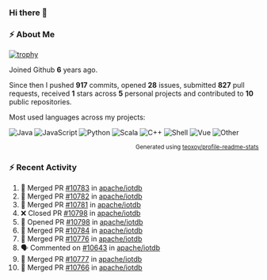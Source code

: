 ### Hi there 👋

### :zap: About Me

[![trophy](https://github-profile-trophy.vercel.app/?username=HTHou&theme=onedark)](https://github.com/ryo-ma/github-profile-trophy)
   
Joined Github **6** years ago.

Since then I pushed **917** commits, opened **28** issues, submitted **827** pull requests, received **1** stars across **5** personal projects and contributed to **10** public repositories.

Most used languages across my projects:

![Java](https://img.shields.io/static/v1?style=flat-square&label=%E2%A0%80&color=555&labelColor=%23b07219&message=Java%EF%B8%B194.4%25)
![JavaScript](https://img.shields.io/static/v1?style=flat-square&label=%E2%A0%80&color=555&labelColor=%23f1e05a&message=JavaScript%EF%B8%B11.4%25)
![Python](https://img.shields.io/static/v1?style=flat-square&label=%E2%A0%80&color=555&labelColor=%233572A5&message=Python%EF%B8%B10.7%25)
![Scala](https://img.shields.io/static/v1?style=flat-square&label=%E2%A0%80&color=555&labelColor=%23c22d40&message=Scala%EF%B8%B10.6%25)
![C++](https://img.shields.io/static/v1?style=flat-square&label=%E2%A0%80&color=555&labelColor=%23f34b7d&message=C%2B%2B%EF%B8%B10.6%25)
![Shell](https://img.shields.io/static/v1?style=flat-square&label=%E2%A0%80&color=555&labelColor=%2389e051&message=Shell%EF%B8%B10.4%25)
![Vue](https://img.shields.io/static/v1?style=flat-square&label=%E2%A0%80&color=555&labelColor=%2341b883&message=Vue%EF%B8%B10.3%25)
![Other](https://img.shields.io/static/v1?style=flat-square&label=%E2%A0%80&color=555&labelColor=%23ededed&message=Other%EF%B8%B11.2%25)

<p align="right"><sub>Generated using <a href="https://github.com/marketplace/actions/profile-readme-stats">teoxoy/profile-readme-stats</a></sub></p>


<!--![](https://github.com/HTHou/HTHou/blob/output/github-contribution-grid-snake.svg)-->

<!--![Haonan Hou's github stats](https://github-readme-stats.vercel.app/api?username=HTHou&count_private=true&show_icons=true&theme=onedark)-->

<!--![Haonan Hou's wakatime stats](https://github-readme-stats.vercel.app/api/wakatime?username=HTHou&layout=compact&theme=onedark)-->

<!--![Top Langs](https://github-readme-stats.vercel.app/api/top-langs/?username=HTHou&theme=onedark&layout=compact)-->

### :zap: Recent Activity
<!--START_SECTION:activity-->
1. 🎉 Merged PR [#10783](https://github.com/apache/iotdb/pull/10783) in [apache/iotdb](https://github.com/apache/iotdb)
2. 🎉 Merged PR [#10782](https://github.com/apache/iotdb/pull/10782) in [apache/iotdb](https://github.com/apache/iotdb)
3. 🎉 Merged PR [#10781](https://github.com/apache/iotdb/pull/10781) in [apache/iotdb](https://github.com/apache/iotdb)
4. ❌ Closed PR [#10798](https://github.com/apache/iotdb/pull/10798) in [apache/iotdb](https://github.com/apache/iotdb)
5. 💪 Opened PR [#10798](https://github.com/apache/iotdb/pull/10798) in [apache/iotdb](https://github.com/apache/iotdb)
6. 🎉 Merged PR [#10784](https://github.com/apache/iotdb/pull/10784) in [apache/iotdb](https://github.com/apache/iotdb)
7. 🎉 Merged PR [#10776](https://github.com/apache/iotdb/pull/10776) in [apache/iotdb](https://github.com/apache/iotdb)
8. 🗣 Commented on [#10643](https://github.com/apache/iotdb/issues/10643#issuecomment-1664944925) in [apache/iotdb](https://github.com/apache/iotdb)
9. 🎉 Merged PR [#10777](https://github.com/apache/iotdb/pull/10777) in [apache/iotdb](https://github.com/apache/iotdb)
10. 🎉 Merged PR [#10766](https://github.com/apache/iotdb/pull/10766) in [apache/iotdb](https://github.com/apache/iotdb)
<!--END_SECTION:activity-->

<!--
**HTHou/HTHou** is a ✨ _special_ ✨ repository because its `README.md` (this file) appears on your GitHub profile.

Here are some ideas to get you started:

- 🔭 I’m currently working on ...
- 🌱 I’m currently learning ...
- 👯 I’m looking to collaborate on ...
- 🤔 I’m looking for help with ...
- 💬 Ask me about ...
- 📫 How to reach me: ...
- 😄 Pronouns: ...
- ⚡ Fun fact: ...
-->
